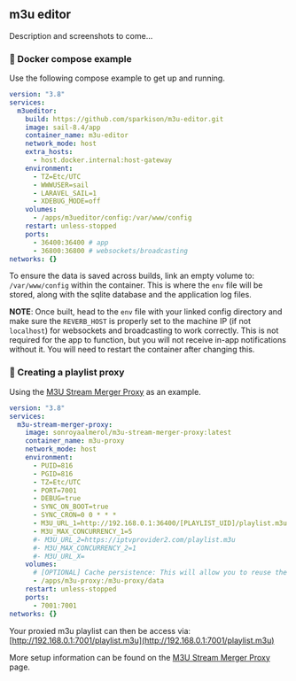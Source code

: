## m3u editor

Description and screenshots to come...

### 🐳 Docker compose example

Use the following compose example to get up and running.

```yaml
version: "3.8"
services:
  m3ueditor:
    build: https://github.com/sparkison/m3u-editor.git
    image: sail-8.4/app
    container_name: m3u-editor
    network_mode: host
    extra_hosts:
      - host.docker.internal:host-gateway
    environment:
      - TZ=Etc/UTC
      - WWWUSER=sail
      - LARAVEL_SAIL=1
      - XDEBUG_MODE=off
    volumes:
      - /apps/m3ueditor/config:/var/www/config
    restart: unless-stopped
    ports:
      - 36400:36400 # app
      - 36800:36800 # websockets/broadcasting
networks: {}

```

To ensure the data is saved across builds, link an empty volume to: `/var/www/config` within the container. This is where the `env` file will be stored, along with the sqlite database and the application log files.

**NOTE**: Once built, head to the `env` file with your linked config directory and make sure the `REVERB_HOST` is properly set to the machine IP (if not `localhost`) for websockets and broadcasting to work correctly. This is not required for the app to function, but you will not receive in-app notifications without it. You will need to restart the container after changing this.

### 📡 Creating a playlist proxy

Using the [M3U Stream Merger Proxy](https://github.com/sonroyaalmerol/m3u-stream-merger-proxy) as an example.

```yaml
version: "3.8"
services:
  m3u-stream-merger-proxy:
    image: sonroyaalmerol/m3u-stream-merger-proxy:latest
    container_name: m3u-proxy
    network_mode: host
    environment:
      - PUID=816
      - PGID=816
      - TZ=Etc/UTC
      - PORT=7001
      - DEBUG=true
      - SYNC_ON_BOOT=true
      - SYNC_CRON=0 0 * * *
      - M3U_URL_1=http://192.168.0.1:36400/[PLAYLIST_UID]/playlist.m3u
      - M3U_MAX_CONCURRENCY_1=5
      #- M3U_URL_2=https://iptvprovider2.com/playlist.m3u
      #- M3U_MAX_CONCURRENCY_2=1
      #- M3U_URL_X=
    volumes:
      # [OPTIONAL] Cache persistence: This will allow you to reuse the M3U cache across container recreates.
      - /apps/m3u-proxy:/m3u-proxy/data
    restart: unless-stopped
    ports:
      - 7001:7001
networks: {}

```

Your proxied m3u playlist can then be access via: [http://192.168.0.1:7001/playlist.m3u](http://192.168.0.1:7001/playlist.m3u)

More setup information can be found on the [M3U Stream Merger Proxy](https://github.com/sonroyaalmerol/m3u-stream-merger-proxy) page.
